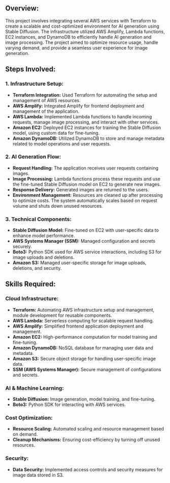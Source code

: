 ## Overview:

This project involves integrating several AWS services with Terraform to create a scalable and cost-optimized environment for AI generation using Stable Diffusion. The infrastructure utilized AWS Amplify, Lambda functions, EC2 instances, and DynamoDB to efficiently handle AI generation and image processing. The project aimed to optimize resource usage, handle varying demand, and provide a seamless user experience for image generation.

## Steps Involved:

### 1. Infrastructure Setup:

- **Terraform Integration:** Used Terraform for automating the setup and management of AWS resources.
- **AWS Amplify:** Integrated Amplify for frontend deployment and management of the application.
- **AWS Lambda:** Implemented Lambda functions to handle incoming requests, manage image processing, and interact with other services.
- **Amazon EC2:** Deployed EC2 instances for training the Stable Diffusion model, using custom data for fine-tuning.
- **Amazon DynamoDB:** Utilized DynamoDB to store and manage metadata related to model operations and user requests.

### 2. AI Generation Flow:

- **Request Handling:** The application receives user requests containing images.
- **Image Processing:** Lambda functions process these requests and use the fine-tuned Stable Diffusion model on EC2 to generate new images.
- **Response Delivery:** Generated images are returned to the users.
- **Environment Management:** Resources are cleaned up after processing to optimize costs. The system automatically scales based on request volume and shuts down unused resources.

### 3. Technical Components:

- **Stable Diffusion Model:** Fine-tuned on EC2 with user-specific data to enhance model performance.
- **AWS Systems Manager (SSM):** Managed configuration and secrets securely.
- **Boto3:** Python SDK used for AWS service interactions, including S3 for image uploads and deletions.
- **Amazon S3:** Managed user-specific storage for image uploads, deletions, and security.

## Skills Required:

### Cloud Infrastructure:

- **Terraform:** Automating AWS infrastructure setup and management, module development for reusable components.
- **AWS Lambda:** Serverless computing for scalable request handling.
- **AWS Amplify:** Simplified frontend application deployment and management.
- **Amazon EC2:** High-performance computation for model training and fine-tuning.
- **Amazon DynamoDB:** NoSQL database for managing user data and metadata.
- **Amazon S3:** Secure object storage for handling user-specific image data.
- **SSM (AWS Systems Manager):** Secure management of configurations and secrets.

### AI & Machine Learning:

- **Stable Diffusion:** Image generation, model training, and fine-tuning.
- **Boto3:** Python SDK for interacting with AWS services.

### Cost Optimization:

- **Resource Scaling:** Automated scaling and resource management based on demand.
- **Cleanup Mechanisms:** Ensuring cost-efficiency by turning off unused resources.

### Security:

- **Data Security:** Implemented access controls and security measures for image data stored in S3.

